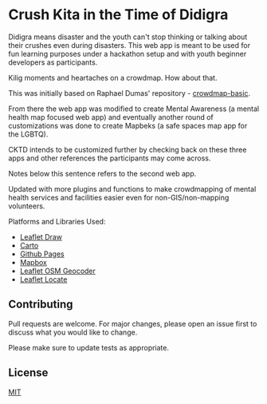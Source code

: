 # Crush Kita in the Time of Didigra

Didigra means disaster and the youth can't stop thinking or talking about their crushes even during disasters. This web app is meant to be used for fun learning purposes under a hackathon setup and with youth beginner developers as participants.

Kilig moments and heartaches on a crowdmap. How about that.

This was initially based on Raphael Dumas' repository - [crowdmap-basic](https://github.com/radumas/crowdmap-basic).

From there the web app was modified to create Mental Awareness (a mental health map focused web app) and eventually another round of customizations was done to create Mapbeks (a safe spaces map app for the LGBTQ).

CKTD intends to be customized further by checking back on these three apps and other references the participants may come across.

Notes below this sentence refers to the second web app.

Updated with more plugins and functions to make crowdmapping of mental health services and facilities easier even for non-GIS/non-mapping volunteers.

Platforms and Libraries Used:
- [Leaflet Draw](https://github.com/Leaflet/Leaflet.draw)
- [Carto](https://carto.com/)
- [Github Pages](https://pages.github.com/)
- [Mapbox](https://mapbox.com/)
- [Leaflet OSM Geocoder](https://github.com/k4r573n/leaflet-control-osm-geocoder)
- [Leaflet Locate](https://github.com/domoritz/leaflet-locatecontrol)

## Contributing
Pull requests are welcome. For major changes, please open an issue first to discuss what you would like to change.

Please make sure to update tests as appropriate.

## License
[MIT](https://github.com/anditabinas/mhawhereness/blob/master/license/LICENSE)
